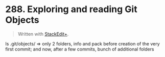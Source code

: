 # 288. Exploring and reading Git Objects


> Written with [StackEdit+](https://stackedit.net/).


ls .git/objects/ =>
only 2 folders, info and pack before creation of the very first commit;
and now, after a few commits, bunch of additional folders






<!--stackedit_data:
eyJoaXN0b3J5IjpbLTE0OTYwNjk1NjIsMTg2Mjc3MTQ1Ml19
-->